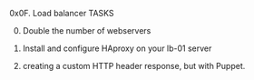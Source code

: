 0x0F. Load balancer TASKS

0. Double the number of webservers

1. Install and configure HAproxy on your lb-01 server

2. creating a custom HTTP header response, but with Puppet.
